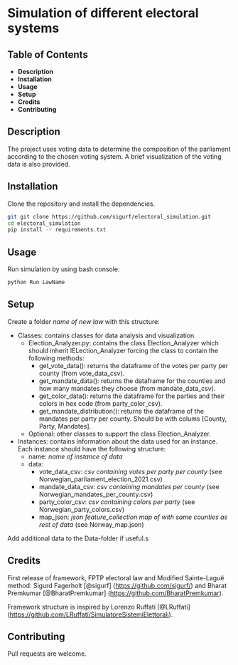 
# Simulation of different electoral systems


## Table of Contents

- **Description**
- **Installation**
- **Usage**
- **Setup**
- **Credits**
- **Contributing**


## Description

The project uses voting data to determine the composition of the parliament according to the chosen voting system. A brief visualization of the voting data is also provided.


## Installation

Clone the repository and install the dependencies.

```bash
git git clone https://github.com/sigurf/electoral_simulation.git
cd electoral_simulation
pip install -r requirements.txt
```


## Usage

Run simulation by using bash console:

```bash
python Run LawName
``` 

## Setup

Create a folder *name of new law* with this structure:
+ Classes: contains classes for data analysis and visualization.
    + Election_Analyzer.py: contains the class Election_Analyzer which should inherit IELection_Analyzer forcing the class to contain the following methods:
        + get_vote_data():  returns the dataframe of the votes per party per county (from vote_data_csv).
        + get_mandate_data(): returns the dataframe for the counties and how many mandates they choose (from mandate_data_csv).
        + get_color_data(): returns the dataframe for the parties and their colors in hex code (from party_color_csv).
        + get_mandate_distribution(): returns the dataframe of the mandates per party per county. Should be with colums [County, Party, Mandates].
    + Optional: other classes to support the class Election_Analyzer.
+ Instances: contains information about the data used for an instance. Each instance should have the following structure:
    + name: *name of instance of data*
    + data:
        + vote_data_csv: *csv containing votes per party per county* (see Norwegian_parliament_election_2021.csv)
        + mandate_data_csv: *csv containing mandates per county* (see Norwegian_mandates_per_county.csv)
        + party_color_csv: *csv containing colors per party* (see Norwegian_party_colors.csv)
        + map_json: *json feature_collection map of with same counties as rest of data* (see Norway_map.json)

Add additional data to the Data-folder if useful.s


## Credits

First release of framework, FPTP electoral law and Modified Sainte-Laguë method: Sigurd Fagerholt [@sigurf] (https://github.com/sigurf/) and Bharat Premkumar [@BharatPremkumar] (https://github.com/BharatPremkumar).

Framework structure is inspired by Lorenzo Ruffati [@LRuffati] (https://github.com/LRuffati/SimulatoreSistemiElettorali).


## Contributing

Pull requests are welcome.